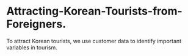 # Attracting-Korean-Tourists-from-Foreigners.
To attract Korean tourists, we use customer data to identify important variables in tourism.
